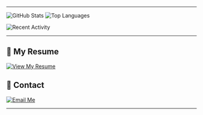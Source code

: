 
---


![GitHub Stats](https://github-readme-stats.vercel.app/api?username=k9targex&show_icons=true&hide_title=true&hide=prs&count_private=true&hide_border=true&theme=radical)
![Top Languages](https://github-readme-stats.vercel.app/api/top-langs/?username=k9targex&exclude_repo=Neural-network-recognize-words&hide_title=true&layout=compact&hide_border=true&theme=radical)


![Recent Activity](https://github-readme-streak-stats.herokuapp.com/?user=k9targex&hide_title=true&hide_border=true&theme=radical)

---

## 📄 My Resume

[![View My Resume](https://img.shields.io/badge/View%20My%20Resume-PDF-green?style=for-the-badge&logo=adobe)](Mozheiko_Dmitry_Resume.pdf)


## 📧 Contact

[![Email Me](https://img.shields.io/badge/Email-dimamozheiko13@gmail.com-red?style=for-the-badge&logo=gmail)](mailto:dimamozheiko13@gmail.com)

---
